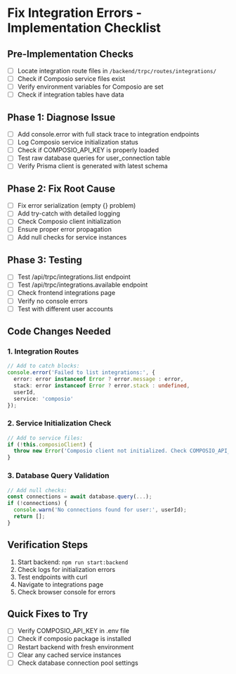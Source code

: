 # Fix Integration Errors - Implementation Checklist

## Pre-Implementation Checks
- [ ] Locate integration route files in `/backend/trpc/routes/integrations/`
- [ ] Check if Composio service files exist
- [ ] Verify environment variables for Composio are set
- [ ] Check if integration tables have data

## Phase 1: Diagnose Issue
- [ ] Add console.error with full stack trace to integration endpoints
- [ ] Log Composio service initialization status
- [ ] Check if COMPOSIO_API_KEY is properly loaded
- [ ] Test raw database queries for user_connection table
- [ ] Verify Prisma client is generated with latest schema

## Phase 2: Fix Root Cause
- [ ] Fix error serialization (empty {} problem)
- [ ] Add try-catch with detailed logging
- [ ] Check Composio client initialization
- [ ] Ensure proper error propagation
- [ ] Add null checks for service instances

## Phase 3: Testing
- [ ] Test /api/trpc/integrations.list endpoint
- [ ] Test /api/trpc/integrations.available endpoint
- [ ] Check frontend integrations page
- [ ] Verify no console errors
- [ ] Test with different user accounts

## Code Changes Needed

### 1. Integration Routes
```typescript
// Add to catch blocks:
console.error('Failed to list integrations:', {
  error: error instanceof Error ? error.message : error,
  stack: error instanceof Error ? error.stack : undefined,
  userId,
  service: 'composio'
});
```

### 2. Service Initialization Check
```typescript
// Add to service files:
if (!this.composioClient) {
  throw new Error('Composio client not initialized. Check COMPOSIO_API_KEY');
}
```

### 3. Database Query Validation
```typescript
// Add null checks:
const connections = await database.query(...);
if (!connections) {
  console.warn('No connections found for user:', userId);
  return [];
}
```

## Verification Steps
1. Start backend: `npm run start:backend`
2. Check logs for initialization errors
3. Test endpoints with curl
4. Navigate to integrations page
5. Check browser console for errors

## Quick Fixes to Try
- [ ] Verify COMPOSIO_API_KEY in .env file
- [ ] Check if composio package is installed
- [ ] Restart backend with fresh environment
- [ ] Clear any cached service instances
- [ ] Check database connection pool settings